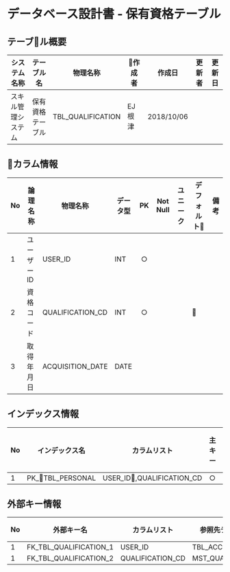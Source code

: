 # データベース設計書 - 保有資格テーブル

## テーブル概要

|システム名称|テーブル名|物理名称|作成者|作成日|更新者|更新日  
|---|---|---|---|---|---|---|
|スキル管理システム|保有資格テーブル|TBL_QUALIFICATION|EJ根津|2018/10/06|

## カラム情報

|No|論理名称|物理名称|データ型|PK|Not Null|ユニーク|デフォルト|備考|  
|---|---|---|---|:-:|:-:|:-:|---|---|
|1|ユーザーID|USER_ID|INT|○|||||
|2|資格コード|QUALIFICATION_CD|INT|○|||||
|3|取得年月日|ACQUISITION_DATE|DATE||||||

## インデックス情報

|No|インデックス名|カラムリスト|主キー|ユニーク|備考|
|---|---|---|:-:|:-:|---|
|1|PK_TBL_PERSONAL|USER_ID,QUALIFICATION_CD|○|||

## 外部キー情報

|No|外部キー名|カラムリスト|参照先テーブル名|参照先カラムリスト|備考|
|---|---|---|---|---|---|
|1|FK_TBL_QUALIFICATION_1|USER_ID|TBL_ACCOUNT|USER_ID||
|1|FK_TBL_QUALIFICATION_2|QUALIFICATION_CD|MST_QUALIFICATION|QUALIFICATION_CD||

